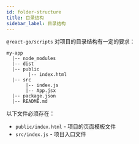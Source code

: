 ```yaml
---
id: folder-structure
title: 目录结构
sidebar_label: 目录结构
---
```


`@react-go/scripts` 对项目的目录结构有一定的要求：

```
my-app
  |-- node_modules
  |-- dist
  |-- public
        |-- index.html
  |-- src
       |-- index.js
       |-- App.jsx
  |-- package.json
  |-- README.md
```

以下文件必须存在：

* `public/index.html` - 项目的页面模板文件
* `src/index.js` - 项目入口文件
